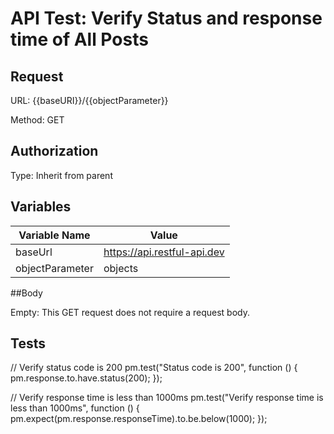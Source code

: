 # API Test: Verify Status and response time of All Posts

## Request

URL: {{baseURI}}/{{objectParameter}}

Method: GET

## Authorization

Type: Inherit from parent


## Variables

|Variable Name  |	Value                               |
|---------------|-------------------------------------|
|baseUrl	      |https://api.restful-api.dev          |
|objectParameter|objects                              |

##Body

Empty: This GET request does not require a request body.


## Tests
// Verify status code is 200
pm.test("Status code is 200", function () {
    pm.response.to.have.status(200);
});

// Verify response time is less than 1000ms
pm.test("Verify response time is less than 1000ms", function () {
    pm.expect(pm.response.responseTime).to.be.below(1000);
});
